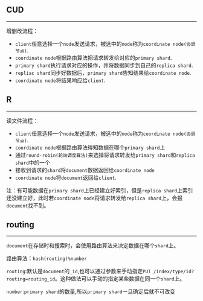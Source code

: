 

## CUD

---

增删改流程：

+ `client`任意选择一个`node`发送请求，被选中的`node`称为`coordinate node(协调节点)`.
+ `coordinate node`根据路由算法把请求转发给对应的`primary shard`.
+ `primary shard`执行请求对应的操作，并将数据同步到自己的`replica shard`.
+ `repliac shard`同步好数据后，`primary shard`告知结果给`coordinate node`.
+ `coordinate node`将结果响应给`client`.

## R

---

读文件流程：

+ `client`任意选择一个`node`发送请求，被选中的`node`称为`coordinate node(协调节点)`.
+ `coordinate node`根据路由算法得知数据在哪个`primary shard`上
+ 通过`round-robin(轮询调度算法)`来选择将请求转发给`primary shard`和`replica shard`中的一个
+ 接收到请求的`shard`将`document`数据返回给`coordinate node`
+ `coordinate node`将`document`返回给`client`.

注：有可能数据在`primary shard`上已经建立好索引，但是`replica shard`上索引还没建立好，此时若`coordinate node`将请求转发给`replica shard`上，会报`document`找不到。

## routing 

---

`document`在存储时和搜索时，会使用路由算法来决定数据在哪个`shard`上。

路由算法：`hash(routing)%number`

`routing`:默认是`document`的`_id`,也可以通过参数来手动指定`PUT /index/type/id?routing=routing_id`。这种做法可以手动的指定某些数据在同一个`shard`上。

`number`:`primary shard`的数量,所以`primary shard`一旦确定后就不可改变